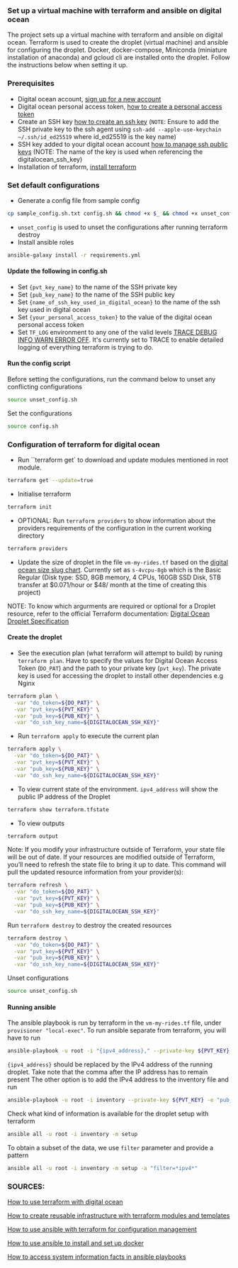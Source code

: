 ### Set up a virtual machine with terraform and ansible on digital ocean
The project sets up a virtual machine with terraform and ansible on digital ocean. Terraform is used to create the droplet (virtual machine) and ansible for configuring the droplet. Docker, docker-compose, Miniconda (miniature installation of anaconda) and gcloud cli are installed onto the droplet. Follow the instructions below when setting it up. 

### Prerequisites

- Digital ocean account, [sign up for a new account](https://cloud.digitalocean.com/registrations/new)
- Digital ocean personal access token, [how to create a personal access token](https://docs.digitalocean.com/reference/api/create-personal-access-token/)
- Create an SSH key [how to create an ssh key](https://docs.github.com/en/authentication/connecting-to-github-with-ssh/generating-a-new-ssh-key-and-adding-it-to-the-ssh-agent) (`NOTE`: Ensure to add the SSH private key to the ssh agent using `ssh-add --apple-use-keychain ~/.ssh/id_ed25519` where id_ed25519 is the key name)
- SSH key added to your digital ocean account [how to manage ssh public keys](https://docs.digitalocean.com/platform/teams/upload-ssh-keys/) (NOTE: The name of the key is used when referencing the digitalocean_ssh_key)
- Installation of terraform, [install terraform](https://developer.hashicorp.com/terraform/tutorials/aws-get-started/install-cli)

### Set default configurations
- Generate a config file from sample config
```sh
cp sample_config.sh.txt config.sh && chmod +x $_ && chmod +x unset_config.sh
```
- `unset_config` is used to unset the configurations after running terraform destroy
- Install ansible roles
```sh
ansible-galaxy install -r requirements.yml
```

#### Update the following in config.sh
- Set `{pvt_key_name}` to the name of the SSH private key
- Set `{pub_key_name}` to the name of the SSH public key
- Set `{name_of_ssh_key_used_in_digital_ocean}` to the name of the ssh key used in digital ocean
- Set `{your_personal_access_token}` to the value of the digital ocean personal access token
- Set `TF_LOG` environment to any one of the valid levels [TRACE DEBUG INFO WARN ERROR OFF](https://stackoverflow.com/questions/2031163/when-to-use-the-different-log-levels). It's currently set to TRACE to enable detailed logging of everything terraform is trying to do.

#### Run the config script
Before setting the configurations, run the command below to unset any conflicting configurations
```sh
source unset_config.sh
```
Set the configurations
```sh
source config.sh
```

### Configuration of terraform for digital ocean
- Run ``terraform get` to download and update modules mentioned in root module.
```sh
terraform get --update=true
```
- Initialise terraform
```sh
terraform init
```
- OPTIONAL: Run `terraform providers` to show information about the providers requirements of the configuration in the current working directory
```sh
terraform providers
```

- Update the size of droplet in the file `vm-my-rides.tf` based on the [digital ocean size slug chart](https://slugs.do-api.dev/). Currently set as `s-4vcpu-8gb` which is the Basic Regular (Disk type: SSD, 8GB memory, 4 CPUs, 160GB SSD Disk, 5TB transfer at $0.071/hour or $48/ month at the time of creating this project)

NOTE: To know which argurments are required or optional for a Droplet resource, refer to the official Terraform documentation: [Digital Ocean Droplet Specification](http://www.terraform.io/docs/providers/do/r/droplet)

#### Create the droplet
- See the execution plan (what terraform will attempt to build) by runing `terraform plan`. Have to specify the values for Digital Ocean Access Token (`DO_PAT`) and the path to your private key (`pvt_key`). The private key is used for accessing the droplet to install other dependencies e.g Nginx
```sh
terraform plan \
  -var "do_token=${DO_PAT}" \
  -var "pvt_key=${PVT_KEY}" \
  -var "pub_key=${PUB_KEY}" \
  -var "do_ssh_key_name=${DIGITALOCEAN_SSH_KEY}"
```

- Run `terraform apply` to execute the current plan
```sh
terraform apply \
  -var "do_token=${DO_PAT}" \
  -var "pvt_key=${PVT_KEY}" \
  -var "pub_key=${PUB_KEY}" \
  -var "do_ssh_key_name=${DIGITALOCEAN_SSH_KEY}"
```

- To view current state of the environment. `ipv4_address` will show the public IP address of the Droplet
```sh
terraform show terraform.tfstate
```

- To view outputs
```sh
terraform output
```

Note: If you modify your infrastructure outside of Terraform, your state file will be out of date. If your resources are modified outside of Terraform, you’ll need to refresh the state file to bring it up to date. This command will pull the updated resource information from your provider(s):
```sh
terraform refresh \
  -var "do_token=${DO_PAT}" \
  -var "pvt_key=${PVT_KEY}" \
  -var "pub_key=${PUB_KEY}" \
  -var "do_ssh_key_name=${DIGITALOCEAN_SSH_KEY}"
```

Run `terraform destroy` to destroy the created resources
```sh
terraform destroy \
  -var "do_token=${DO_PAT}" \
  -var "pvt_key=${PVT_KEY}" \
  -var "pub_key=${PUB_KEY}" \
  -var "do_ssh_key_name=${DIGITALOCEAN_SSH_KEY}"
```

Unset configurations
```sh
source unset_config.sh
```

#### Running ansible
The ansible playbook is run by terraform in the `vm-my-rides.tf` file, under `provisioner "local-exec"`.
To run ansible separate from terraform, you will have to run
```sh
ansible-playbook -u root -i "{ipv4_address}," --private-key ${PVT_KEY} -e "pub_key=${PUB_KEY}" configure_droplet.yml
```
`{ipv4_address}` should be replaced by the IPv4 address of the running droplet. Take note that the comma after the IP address has to remain present The other option is to add the IPv4 address to the inventory file and run
```sh
ansible-playbook -u root -i inventory --private-key ${PVT_KEY} -e "pub_key=${PUB_KEY}" configure_droplet.yml
```
Check what kind of information is available for the droplet setup with terraform
```sh
ansible all -u root -i inventory -m setup
```
To obtain a subset of the data, we use `filter` parameter and provide a pattern
```sh
ansible all -u root -i inventory -m setup -a "filter=*ipv4*"
```



### SOURCES:
[How to use terraform with digital ocean](https://www.digitalocean.com/community/tutorials/how-to-use-terraform-with-digitalocean)

[How to create reusable infrastructure with terraform modules and templates](https://www.digitalocean.com/community/tutorials/how-to-create-reusable-infrastructure-with-terraform-modules-and-templates)

[How to use ansible with terraform for configuration management](https://www.digitalocean.com/community/tutorials/how-to-use-ansible-with-terraform-for-configuration-management)

[How to use ansible to install and set up docker](https://www.digitalocean.com/community/tutorials/how-to-use-ansible-to-install-and-set-up-docker-on-ubuntu-20-04)

[How to access system information facts in ansible playbooks](https://www.digitalocean.com/community/tutorials/how-to-access-system-information-facts-in-ansible-playbooks)

